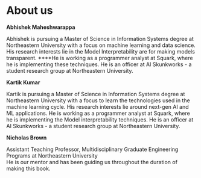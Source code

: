 # About us

**Abhishek Maheshwarappa**

  
Abhishek is pursuing a Master of Science in Information Systems degree at Northeastern University with a focus on machine learning and data science. His research interests lie in the Model Interpretability are for making models transparent. ****He is working as a programmer analyst at Squark, where he is implementing these techniques. He is an officer at AI Skunkworks - a student research group at Northeastern University.

**Kartik Kumar** 

  
Kartik is pursuing a Master of Science in Information Systems degree at Northeastern University with a focus to learn the technologies used in the machine learning cycle. His research interests lie around next-gen AI and ML applications. He is working as a programmer analyst at Squark, where he is implementing the Model interpretability techniques. He is an officer at AI Skunkworks - a student research group at Northeastern University.

**Nicholas Brown** 

Assistant Teaching Professor, Multidisciplinary Graduate Engineering Programs at Northeastern University   
He is our mentor and has been guiding us throughout the duration of making this book.

